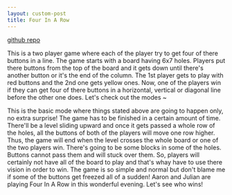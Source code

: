 ```yaml
---
layout: custom-post
title: Four In A Row
---
```


[github repo](https://github.com/niananto/fourinarow)  

This is a two player game where each of the player try to get four of there buttons in a line. The game starts with a board having 6x7 holes. Players put there buttons from the top of the board and it gets down until there's another button or it's the end of the column. The 1st player gets to play with red buttons and the 2nd one gets yellow ones. Now, one of the players win if they can get four of there buttons in a horizontal, vertical or diagonal line before the other one does. Let's check out the modes ~

This is the basic mode where things stated above are going to happen only, no extra surprise!
The game has to be finished in a certain amount of time. There'll be a level sliding upward and once it gets passed a whole row of the holes, all the buttons of both of the players will move one row higher. Thus, the game will end when the level crosses the whole board or one of the two players win.
There's going to be some blocks in some of the holes. Buttons cannot pass them and will stuck over them. So, players will certainly not have all of the board to play and that's whay have to use there vision in order to win.
The game is so simple and normal but don't blame me if some of the buttons get freezed all of a sudden!
Aaron and Julian are playing Four In A Row in this wonderful evening. Let's see who wins!